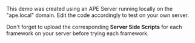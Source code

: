 This demo was created using an APE Server running locally on the "ape.local" domain. Edit the code accordingly to test on your own server.

Don't forget to upload the corresponding **Server Side Scripts** for each framework on your server before trying each framework.
